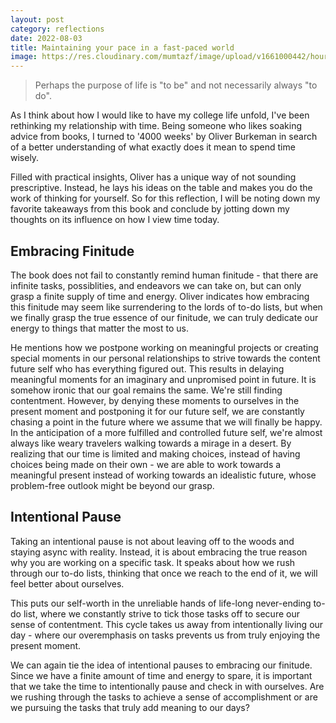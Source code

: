 ```yaml
---
layout: post
category: reflections
date: 2022-08-03
title: Maintaining your pace in a fast-paced world
image: https://res.cloudinary.com/mumtazf/image/upload/v1661000442/hourglass.jpg
---
```


> Perhaps the purpose of life is "to be" and not necessarily always "to do".

As I think about how I would like to have my college life unfold, I've been rethinking my relationship with time. Being someone who likes
soaking advice from books, I turned to '4000 weeks' by Oliver Burkeman in search of a better understanding of what exactly does it mean 
to spend time wisely.

Filled with practical insights, Oliver has a unique way of not sounding prescriptive. Instead, he lays his ideas on the table and makes you do the work of thinking for yourself. So for this reflection, I will be noting down my favorite takeaways from this book and conclude by jotting down my thoughts on its influence on how I view time today.

## Embracing Finitude
The book does not fail to constantly remind human finitude - that there are infinite tasks, possiblities, and endeavors we can take on, but can only grasp a finite supply of time and energy. Oliver indicates how embracing this finitude may seem like surrendering to the lords of to-do lists, but when we finally grasp the true essence of our finitude, we can truly dedicate our energy to things that matter the most to us. 

He mentions how we postpone working on meaningful projects or creating special moments in our personal relationships to strive towards the content future self who has everything figured out. This results in delaying meaningful moments for an imaginary and unpromised point in future. It is somehow ironic that our goal remains the same. We're still finding contentment. However, by denying these moments to ourselves in the present moment and postponing it for our future self, we are constantly chasing a point in the future where we assume that we will finally be happy. In the anticipation of a more fulfilled and controlled future self, we're almost always like weary travelers walking towards a mirage in a desert. By realizing that our time is limited and making choices, instead of having choices being made on their own - we are able to work towards a meaningful present instead of working towards an idealistic future, whose problem-free outlook might be beyond our grasp.

## Intentional Pause
Taking an intentional pause is not about leaving off to the woods and staying async with reality. Instead, it is about embracing the true reason why you are working on a specific task. It speaks about how we rush through our to-do lists, thinking that once we reach to the end of it, we will feel better about ourselves. 

This puts our self-worth in the unreliable hands of life-long never-ending to-do list, where we constantly strive to tick those tasks off to secure our sense of contentment. This cycle takes us away from intentionally living our day - where our overemphasis on tasks prevents us from truly enjoying the present moment.

We can again tie the idea of intentional pauses to embracing our finitude. Since we have a finite amount of time and energy to spare, it is important that we take the time to intentionally pause and check in with ourselves. Are we rushing through the tasks to achieve a sense of accomplishment or are we pursuing the tasks that truly add meaning to our days?

